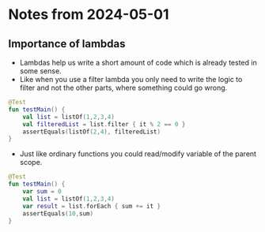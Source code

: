 # Notes from 2024-05-01
## Importance of lambdas
- Lambdas help us write a short amount of code which is already tested in some sense.
- Like when you use a filter lambda you only need to write the logic to filter and not the other parts, where something could go wrong.
```kotlin
@Test
fun testMain() {
    val list = listOf(1,2,3,4)
    val filteredList = list.filter { it % 2 == 0 }
    assertEquals(listOf(2,4), filteredList)
}
```
- Just like ordinary functions you could read/modify variable of the parent scope.
```kotlin
@Test
fun testMain() {
    var sum = 0
    val list = listOf(1,2,3,4)
    var result = list.forEach { sum += it }
    assertEquals(10,sum)
}
```